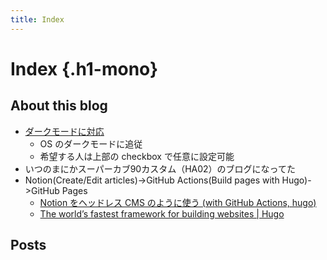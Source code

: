 ```yaml
---
title: Index
---
```


# <span>Index</span> {.h1-mono}

## About this blog
- [ダークモードに対応](https://tbsmcd.net/series/blog%E3%83%80%E3%83%BC%E3%82%AF%E3%83%A2%E3%83%BC%E3%83%89%E5%AF%BE%E5%BF%9C/)
  - OS のダークモードに追従
  - 希望する人は上部の checkbox で任意に設定可能
- いつのまにかスーパーカブ90カスタム（HA02）のブログになってた
- Notion(Create/Edit articles)->GitHub Actions(Build pages with Hugo)->GitHub Pages
  - [Notion をヘッドレス CMS のように使う (with GitHub Actions, hugo)](https://tbsmcd.net/post/notion2hugo/)
  - [The world’s fastest framework for building websites | Hugo](https://gohugo.io/)


## Posts
